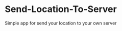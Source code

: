 Send-Location-To-Server
=======================

Simple app for send your location to your own server
